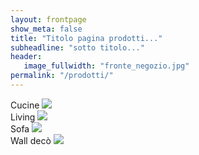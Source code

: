 ```yaml
---
layout: frontpage
show_meta: false
title: "Titolo pagina prodotti..."
subheadline: "sotto titolo..."
header:
   image_fullwidth: "fronte_negozio.jpg"
permalink: "/prodotti/"
---
```

<div class="row">
  <div class="small-7 medium-5 large-3 medium-offset-1 large-offset-0 small-centered medium-uncentered columns">
    <div class="image-hover-wrapper">
      <span class="image-hover-wrapper-banner">Cucine</span>
        <a href="{{ site.url }}{{ site.baseurl }}prodotti/cucine/">
          <img src="{{ site.urlimg }}cucine_3x5.jpg">
          <span class="image-hover-wrapper-reveal"/>
        </a>
    </div>
  </div>

  <div class="small-7 medium-5 large-3 medium-end large-noend small-centered medium-uncentered columns">
    <div class="image-hover-wrapper">
      <span class="image-hover-wrapper-banner">Living</span>
        <a href="{{ site.url }}{{ site.baseurl }}prodotti/living">
          <img src="{{ site.urlimg }}living_3x5.jpg">
          <span class="image-hover-wrapper-reveal"/>
        </a>
    </div>
  </div>

  <div class="small-7 medium-5 large-3 medium-offset-1 large-offset-0 small-centered medium-uncentered columns">
    <div class="image-hover-wrapper">
      <span class="image-hover-wrapper-banner">Sofa</span>
        <a href="{{ site.url }}{{ site.baseurl }}prodotti/sofa" >
        <img src="{{ site.urlimg }}sofa_3x5.jpg">
          <span class="image-hover-wrapper-reveal"/>
        </a>
    </div>
  </div>

  <div class="small-7 medium-5 large-3 medium-end large-noend small-centered medium-uncentered columns">
    <div class="image-hover-wrapper">
      <span class="image-hover-wrapper-banner">Wall decò</span>
        <a href="{{ site.url }}{{ site.baseurl }}prodotti/walldeco" >
        <img src="{{ site.urlimg }}walldeco_3x5.jpg">
          <span class="image-hover-wrapper-reveal"/>
        </a>
    </div>
  </div>
</div>